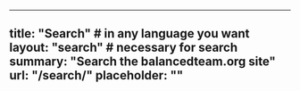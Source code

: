 
---
title: "Search" # in any language you want
layout: "search" # necessary for search
summary: "Search the balancedteam.org site"
url: "/search/"
placeholder: ""
---
